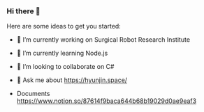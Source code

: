 ### Hi there 👋

Here are some ideas to get you started:

- 🔭 I’m currently working on Surgical Robot Research Institute
- 🌱 I’m currently learning Node.js
- 👯 I’m looking to collaborate on C#

- 💬 Ask me about 
https://hyunjin.space/
- Documents 
https://www.notion.so/87614f9baca644b68b19029d0ae9eaf3
